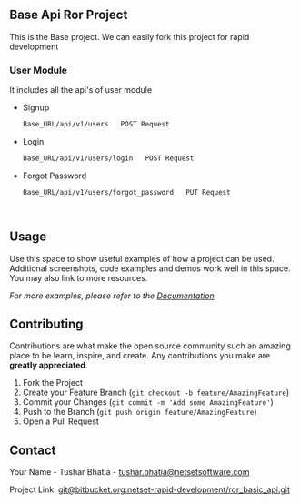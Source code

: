 
## Base Api Ror Project


This is the Base project. We can easily fork this project for rapid development


### User Module

It includes all the api's of user module


* Signup
  ```sh
  Base_URL/api/v1/users   POST Request

* Login
  ```sh
  Base_URL/api/v1/users/login   POST Request
  ```

* Forgot Password
  ```sh
  Base_URL/api/v1/users/forgot_password   PUT Request




## Usage

Use this space to show useful examples of how a project can be used. Additional screenshots, code examples and demos work well in this space. You may also link to more resources.

_For more examples, please refer to the [Documentation](https://example.com)_




## Contributing

Contributions are what make the open source community such an amazing place to be learn, inspire, and create. Any contributions you make are **greatly appreciated**.

1. Fork the Project
2. Create your Feature Branch (`git checkout -b feature/AmazingFeature`)
3. Commit your Changes (`git commit -m 'Add some AmazingFeature'`)
4. Push to the Branch (`git push origin feature/AmazingFeature`)
5. Open a Pull Request



## Contact

Your Name - Tushar Bhatia - tushar.bhatia@netsetsoftware.com

Project Link: [git@bitbucket.org:netset-rapid-development/ror_basic_api.git](git@bitbucket.org:netset-rapid-development/ror_basic_api.git)


